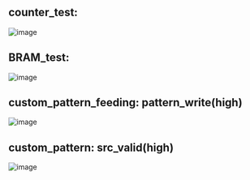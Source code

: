 counter_test:
-----------
![image](https://github.com/velicharlagokulkumar/vivado/assets/104726431/85693d26-71bb-419d-954f-035f8dbde96b)

BRAM_test:
---------
![image](https://github.com/velicharlagokulkumar/vivado/assets/104726431/08d73b78-1ae9-4fe2-b44f-e514e990fbb9)

custom_pattern_feeding: pattern_write(high)
----------------------
![image](https://github.com/velicharlagokulkumar/vivado/assets/104726431/47148ffc-491e-4d24-99c2-56a4d861f884)

custom_pattern: src_valid(high)
-------------------------------
![image](https://github.com/velicharlagokulkumar/vivado/assets/104726431/dc2b7381-69b2-48cd-a6fb-223a7c002208)



